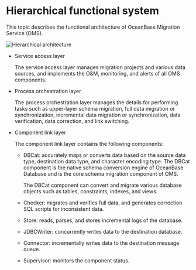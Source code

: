 # Hierarchical functional system 

This topic describes the functional architecture of OceanBase Migration Service (OMS). 

![Hierarchical architecture](https://help-static-aliyun-doc.aliyuncs.com/assets/img/en-US/3074229461/p292961.png)

* Service access layer

  The service access layer manages migration projects and various data sources, and implements the O\&M, monitoring, and alerts of all OMS components.
  
* Process orchestration layer

  The process orchestration layer manages the details for performing tasks such as upper-layer schema migration, full data migration or synchronization, incremental data migration or synchronization, data verification, data correction, and link switching.

* Component link layer

  The component link layer contains the following components:
  * DBCat: accurately maps or converts data based on the source data type, destination data type, and character encoding type. The DBCat component is the native schema conversion engine of OceanBase Database and is the core schema migration component of OMS. 

    The DBCat component can convert and migrate various database objects such as tables, constraints, indexes, and views.
  
  * Checker: migrates and verifies full data, and generates correction SQL scripts for inconsistent data.

  * Store: reads, parses, and stores incremental logs of the database.

  * JDBCWriter: concurrently writes data to the destination database.
  
  * Connector: incrementally writes data to the destination message queue.
  
  * Supervisor: monitors the component status.